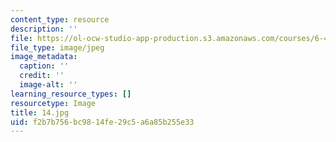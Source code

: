 ```yaml
---
content_type: resource
description: ''
file: https://ol-ocw-studio-app-production.s3.amazonaws.com/courses/6-451-principles-of-digital-communication-ii-spring-2005/f2b7b756bc9814fe29c5a6a85b255e33_14.jpg
file_type: image/jpeg
image_metadata:
  caption: ''
  credit: ''
  image-alt: ''
learning_resource_types: []
resourcetype: Image
title: 14.jpg
uid: f2b7b756-bc98-14fe-29c5-a6a85b255e33
---
```

